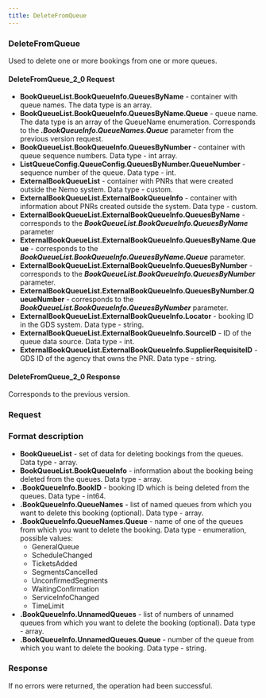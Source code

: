 ```yaml
---
title: DeleteFromQueue
---
```


### DeleteFromQueue 
Used to delete one or more bookings from one or more queues.

#### DeleteFromQueue_2_0 Request
- **BookQueueList.BookQueueInfo.QueuesByName** - container with queue names. The data type is an array.
- **BookQueueList.BookQueueInfo.QueuesByName.Queue** - queue name. The data type is an array of the QueueName enumeration. Corresponds to the _**.BookQueueInfo.QueueNames.Queue**_  parameter from the previous version request.
- **BookQueueList.BookQueueInfo.QueuesByNumber** - container with queue sequence numbers. Data type - int array.
- **ListQueueConfig.QueueConfig.QueuesByNumber.QueueNumber** - sequence number of the queue. Data type - int.
- **ExternalBookQueueList** - container with PNRs that were created outside the Nemo system. Data type - custom.
- **ExternalBookQueueList.ExternalBookQueueInfo** - container with information about PNRs created outside the system. Data type - custom.
- **ExternalBookQueueList.ExternalBookQueueInfo.QueuesByName** - corresponds to the _**BookQueueList.BookQueueInfo.QueuesByName**_ parameter
- **ExternalBookQueueList.ExternalBookQueueInfo.QueuesByName.Queue** - corresponds to the _**BookQueueList.BookQueueInfo.QueuesByName.Queue**_ parameter.
- **ExternalBookQueueList.ExternalBookQueueInfo.QueuesByNumber** - corresponds to the _**BookQueueList.BookQueueInfo.QueuesByNumber**_ parameter.
- **ExternalBookQueueList.ExternalBookQueueInfo.QueuesByNumber.QueueNumber** - corresponds to the _**BookQueueList.BookQueueInfo.QueuesByNumber**_ parameter.
- **ExternalBookQueueList.ExternalBookQueueInfo.Locator** - booking ID in the GDS system. Data type - string.
- **ExternalBookQueueList.ExternalBookQueueInfo.SourceID** - ID of the queue data source. Data type - int.
- **ExternalBookQueueList.ExternalBookQueueInfo.SupplierRequisiteID** - GDS ID of the agency that owns the PNR. Data type - string.

#### DeleteFromQueue_2_0 Response
Corresponds to the previous version.


### Request 
### Format description
- **BookQueueList** - set of data for deleting bookings from the queues. Data type - array. 
- **BookQueueList.BookQueueInfo** - information about the booking being deleted from the queues. Data type - array. 
- **.BookQueueInfo.BookID** - booking ID which is being deleted from the queues. Data type - int64. 
- **.BookQueueInfo.QueueNames** - list of named queues from which you want to delete this booking (optional). Data type - array.
- **.BookQueueInfo.QueueNames.Queue** - name of one of the queues from which you want to delete the booking. Data type - enumeration, possible values: 
	* GeneralQueue  
	* ScheduleChanged
	*  TicketsAdded  
	*  SegmentsCancelled 
	*  UnconfirmedSegments 
	*  WaitingConfirmation 
	*  ServiceInfoChanged  
	*  TimeLimit  
- **.BookQueueInfo.UnnamedQueues** - list of numbers of unnamed queues from which you want to delete the booking (optional). Data type - array.
- **.BookQueueInfo.UnnamedQueues.Queue** - number of the queue from which you want to delete the booking. Data type - string.

### Response
If no errors were returned, the operation had been successful.